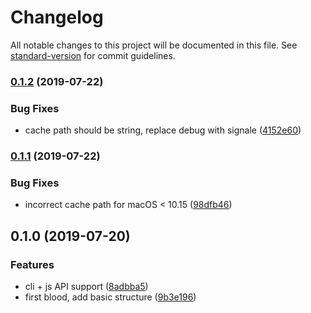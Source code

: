 # Changelog

All notable changes to this project will be documented in this file. See [standard-version](https://github.com/conventional-changelog/standard-version) for commit guidelines.

### [0.1.2](https://github.com/JounQin/aerial-links/compare/v0.1.1...v0.1.2) (2019-07-22)


### Bug Fixes

* cache path should be string, replace debug with signale ([4152e60](https://github.com/JounQin/aerial-links/commit/4152e60))



### [0.1.1](https://github.com/JounQin/aerial-links/compare/v0.1.0...v0.1.1) (2019-07-22)


### Bug Fixes

* incorrect cache path for macOS < 10.15 ([98dfb46](https://github.com/JounQin/aerial-links/commit/98dfb46))



## 0.1.0 (2019-07-20)


### Features

* cli + js API support ([8adbba5](https://github.com/JounQin/aerial-links/commit/8adbba5))
* first blood, add basic structure ([9b3e196](https://github.com/JounQin/aerial-links/commit/9b3e196))

